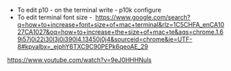 ---
---
* To edit p10 - on the terminal write - p10k configure
* To edit terminal font size -  <https://www.google.com/search?q=how+to+increase+font+size+of+mac+terminal&rlz=1C5CHFA_enCA1027CA1027&oq=how+to+increase+the+size+of+mac+te&aqs=chrome.1.69i57j0i22i30l3j0i390l4.13450j0j4&sourceid=chrome&ie=UTF-8#kpvalbx=_ejphY6TXC9C90PEPk6qeoAE_29>
	

<https://www.youtube.com/watch?v=9eJ0HHHNuls>
